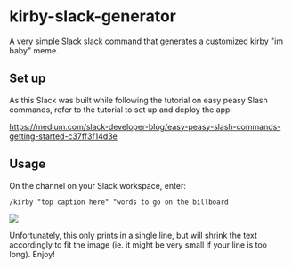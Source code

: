 # kirby-slack-generator

A very simple Slack slack command that generates a customized kirby "im baby" meme.

## Set up

As this Slack was built while following the tutorial on easy peasy Slash commands, refer to the tutorial to set up and deploy the app: 
 
https://medium.com/slack-developer-blog/easy-peasy-slash-commands-getting-started-c37ff3f14d3e

## Usage

On the channel on your Slack workspace, enter:

```/kirby "top caption here" "words to go on the billboard```

![](images/screenshot.png)

Unfortunately, this only prints in a single line, but will shrink the text accordingly to fit the image (ie. it might be very small if your line is too long). Enjoy! 